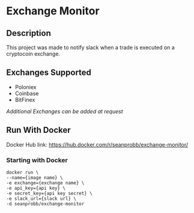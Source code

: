 # Exchange Monitor

## Description

This project was made to notify slack when a trade is executed on a cryptocoin exchange.

## Exchanges Supported

* Poloniex
* Coinbase
* BitFinex

*Additional Exchanges can be added at request*

## Run With Docker

Docker Hub link: https://hub.docker.com/r/seanprobb/exchange-monitor/

### Starting with Docker
    docker run \
    --name={image name} \
    -e exchange={exchange name} \
    -e api_key={api key} \
    -e secret_key={api key secret} \
    -e slack_url={slack url} \
    -d seanprobb/exchange-monitor
    
    
    